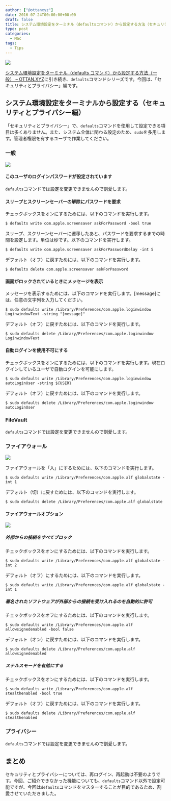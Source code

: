 ```yaml
---
author: ["@ottanxyz"]
date: 2016-07-24T00:00:00+00:00
draft: false
title: システム環境設定をターミナル（defaultsコマンド）から設定する方法（セキュリティとプライバシー）
type: post
categories:
  - Mac
tags:
  - Tips
---
```


![](160723-5793034aea10a.jpg)

[システム環境設定をターミナル（defaults コマンド）から設定する方法（一般） – OTTAN.XYZ](/posts/2016/07/system-preferences-terminal-defaults-2-4643/)に引き続き、`defaults`コマンドシリーズです。今回は、「セキュリティとプライバシー」編です。

## システム環境設定をターミナルから設定する（セキュリティとプライバシー編）

「セキュリティとプライバシー」で、`defaults`コマンドを使用して設定できる項目は多くありません。また、システム全体に関わる設定のため、`sudo`を多用します。管理者権限を有するユーザで作業してください。

### 一般

![](160724-57946be7d8b72.png)

#### このユーザのログインパスワードが設定されています

`defaults`コマンドでは設定を変更できませんので割愛します。

#### スリープとスクリーンセーバーの解除にパスワードを要求

チェックボックスをオンにするためには、以下のコマンドを実行します。

    $ defaults write com.apple.screensaver askForPassword -bool true

スリープ、スクリーンセーバーに遷移したあと、パスワードを要求するまでの時間を設定します。単位は秒です。以下のコマンドを実行します。

    $ defaults write com.apple.screensaver askForPasswordDelay -int 5

デフォルト（オフ）に戻すためには、以下のコマンドを実行します。

    $ defaults delete com.apple.screensaver askForPassword

#### 画面がロックされているときにメッセージを表示

メッセージを表示するためには、以下のコマンドを実行します。[message]には、任意の文字列を入力してください。

    $ sudo defaults write /Library/Preferences/com.apple.loginwindow LoginwindowText -string "[message]"

デフォルト（オフ）に戻すためには、以下のコマンドを実行します。

    $ sudo defaults delete /Library/Preferences/com.apple.loginwindow LoginwindowText

#### 自動ログインを使用不可にする

チェックボックスをオンにするためには、以下のコマンドを実行します。現在ログインしているユーザで自動ログインを可能にします。

    $ sudo defaults write /Library/Preferences/com.apple.loginwindow autoLoginUser -string ${USER}

デフォルト（オフ）に戻すためには、以下のコマンドを実行します。

    $ sudo defaults delete /Library/Preferences/com.apple.loginwindow autoLoginUser

### FileVault

`defaults`コマンドでは設定を変更できませんので割愛します。

### ファイアウォール

![](160724-57946dc61cbe7.png)

ファイアウォールを「入」にするためには、以下のコマンドを実行します。

    $ sudo defaults write /Library/Preferences/com.apple.alf globalstate -int 1

デフォルト（切）に戻すためには、以下のコマンドを実行します。

    $ sudo defaults delete /Library/Preferences/com.apple.alf globalstate

#### ファイアウォールオプション

![](160724-57946e009681d.png)

##### 外部からの接続をすべてブロック

チェックボックスをオンにするためには、以下のコマンドを実行します。

    $ sudo defaults write /Library/Preferences/com.apple.alf globalstate -int 2

デフォルト（オフ）にするためには、以下のコマンドを実行します。

    $ sudo defaults write /Library/Preferences/com.apple.alf globalstate -int 1

##### 署名されたソフトウェアが外部からの接続を受け入れるのを自動的に許可

チェックボックスをオフにするためには、以下のコマンドを実行します。

    $ sudo defaults write /Library/Preferences/com.apple.alf allowsignedenabled -bool false

デフォルト（オン）に戻すためには、以下のコマンドを実行します。

    $ sudo defaults delete /Library/Preferences/com.apple.alf allowsignedenabled

##### ステルスモードを有効にする

チェックボックスをオンにするためには、以下のコマンドを実行します。

    $ sudo defaults write /Library/Preferences/com.apple.alf stealthenabled -bool true

デフォルト（オフ）に戻すためには、以下のコマンドを実行します。

    $ sudo defaults delete /Library/Preferences/com.apple.alf stealthenabled

### プライバシー

`defaults`コマンドでは設定を変更できませんので割愛します。

## まとめ

セキュリティとプライバシーについては、再ログイン、再起動は不要のようです。今回、ご紹介できなかった機能についても、`defaults`コマンド以外で設定可能ですが、今回は`defaults`コマンドをマスターすることが目的であるため、割愛させていただきました。
